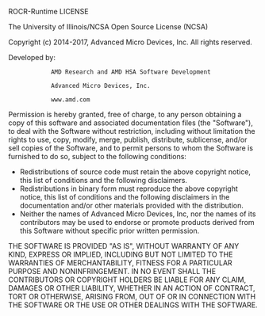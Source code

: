 ROCR-Runtime LICENSE

The University of Illinois/NCSA
Open Source License (NCSA)

Copyright (c) 2014-2017, Advanced Micro Devices, Inc. All rights reserved.

Developed by:

                AMD Research and AMD HSA Software Development

                Advanced Micro Devices, Inc.

                www.amd.com

Permission is hereby granted, free of charge, to any person obtaining a copy
of this software and associated documentation files (the "Software"), to
deal with the Software without restriction, including without limitation
the rights to use, copy, modify, merge, publish, distribute, sublicense,
and/or sell copies of the Software, and to permit persons to whom the
Software is furnished to do so, subject to the following conditions:

 - Redistributions of source code must retain the above copyright notice,
   this list of conditions and the following disclaimers.
 - Redistributions in binary form must reproduce the above copyright
   notice, this list of conditions and the following disclaimers in
   the documentation and/or other materials provided with the distribution.
 - Neither the names of Advanced Micro Devices, Inc,
   nor the names of its contributors may be used to endorse or promote
   products derived from this Software without specific prior written
   permission.

THE SOFTWARE IS PROVIDED "AS IS", WITHOUT WARRANTY OF ANY KIND, EXPRESS OR
IMPLIED, INCLUDING BUT NOT LIMITED TO THE WARRANTIES OF MERCHANTABILITY,
FITNESS FOR A PARTICULAR PURPOSE AND NONINFRINGEMENT. IN NO EVENT SHALL
THE CONTRIBUTORS OR COPYRIGHT HOLDERS BE LIABLE FOR ANY CLAIM, DAMAGES OR
OTHER LIABILITY, WHETHER IN AN ACTION OF CONTRACT, TORT OR OTHERWISE,
ARISING FROM, OUT OF OR IN CONNECTION WITH THE SOFTWARE OR THE USE OR OTHER
DEALINGS WITH THE SOFTWARE.
